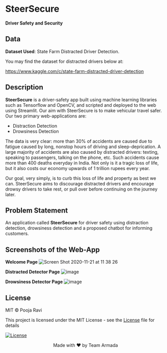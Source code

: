 # SteerSecure
__Driver Safety and Security__

## Data
__Dataset Used__: State Farm Distracted Driver Detection.

You may find the dataset for distracted drivers below at:

https://www.kaggle.com/c/state-farm-distracted-driver-detection

## Description
**SteerSecure** is a driver-safety app built using machine learning libraries such as Tensorflow and OpenCV, and scripted and deployed to the web using Streamlit. Our aim with SteerSecure is to make vehicular travel safer. Our two primary web-applications are:

-  Distraction Detection
-  Drowsiness Detection


The data is very clear: more than 30% of accidents are caused due to fatigue caused by long, nonstop hours of driving and sleep-deprication. A large majority of accidents are also caused by distracted drivers: texting, speaking to passengers, talking on the phone, etc. Such accidents cause more than 400 deaths everyday in India. Not only is it a tragic loss of life, but it also costs our economy upwards of 1 trillion rupees every year.

Our goal, very simply, is to curb this loss of life and property as best we can. SteerSecure aims to discourage distracted drivers and encourage drowsy drivers to take rest, or pull over before continuing on the journey later.

## Problem Statement
An application called __SteerSecure__ for driver safety using distraction detection, drowsiness detection and a proposed chatbot for informing customers.

## Screenshots of the Web-App
__Welcome Page__
![Screen Shot 2020-11-21 at 11 38 26](https://user-images.githubusercontent.com/20011207/99869051-13d6ff00-2bee-11eb-811b-7556592a9a2e.png)


__Distracted Detector Page__
![image](https://user-images.githubusercontent.com/20011207/99869155-c27b3f80-2bee-11eb-88f3-cd8cf6c1addd.png)


__Drowsiness Detector Page__
![image](https://user-images.githubusercontent.com/20011207/99869175-f48ca180-2bee-11eb-9a78-00dc7df2ca89.png)


## License

MIT © Pooja Ravi

This project is licensed under the MIT License - see the [License](LICENSE) file for details

[![License](http://img.shields.io/:license-mit-blue.svg?style=flat-square)](http://badges.mit-license.org)

<p align="center">
	Made with ❤️ by Team Armada
</p>
